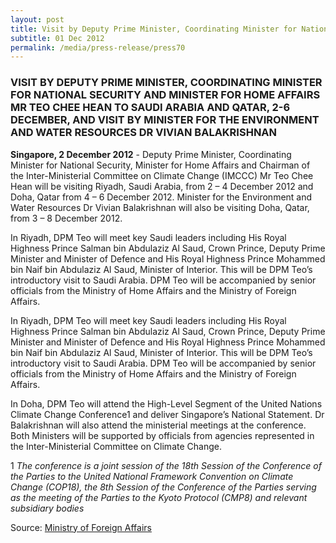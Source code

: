 ```yaml
---
layout: post
title: Visit by Deputy Prime Minister, Coordinating Minister for National Security and Minister for Home Affairs Mr Teo Chee Hean to Saudi Arabia and Qatar, 2-6 December, and Visit by Minister for the Environment and Water Resources Dr Vivian Balakrishnan
subtitle: 01 Dec 2012
permalink: /media/press-release/press70
---
```


### VISIT BY DEPUTY PRIME MINISTER, COORDINATING MINISTER FOR NATIONAL SECURITY AND MINISTER FOR HOME AFFAIRS MR TEO CHEE HEAN TO SAUDI ARABIA AND QATAR, 2-6 DECEMBER, AND VISIT BY MINISTER FOR THE ENVIRONMENT AND WATER RESOURCES DR VIVIAN BALAKRISHNAN

**Singapore, 2 December 2012** - Deputy Prime Minister, Coordinating Minister for National Security, Minister for Home Affairs and Chairman of the Inter-Ministerial Committee on Climate Change (IMCCC) Mr Teo Chee Hean will be visiting Riyadh, Saudi Arabia, from 2 – 4 December 2012 and Doha, Qatar from 4 – 6 December 2012. Minister for the Environment and Water Resources Dr Vivian Balakrishnan will also be visiting Doha, Qatar, from 3 – 8 December 2012.

In Riyadh, DPM Teo will meet key Saudi leaders including His Royal Highness Prince Salman bin Abdulaziz Al Saud, Crown Prince, Deputy Prime Minister and Minister of Defence and His Royal Highness Prince Mohammed bin Naif bin Abdulaziz Al Saud, Minister of Interior. This will be DPM Teo’s introductory visit to Saudi Arabia. DPM Teo will be accompanied by senior officials from the Ministry of Home Affairs and the Ministry of Foreign Affairs.

In Riyadh, DPM Teo will meet key Saudi leaders including His Royal Highness Prince Salman bin Abdulaziz Al Saud, Crown Prince, Deputy Prime Minister and Minister of Defence and His Royal Highness Prince Mohammed bin Naif bin Abdulaziz Al Saud, Minister of Interior. This will be DPM Teo’s introductory visit to Saudi Arabia. DPM Teo will be accompanied by senior officials from the Ministry of Home Affairs and the Ministry of Foreign Affairs.

In Doha, DPM Teo will attend the High-Level Segment of the United Nations Climate Change Conference1 and deliver Singapore’s National Statement. Dr Balakrishnan will also attend the ministerial meetings at the conference. Both Ministers will be supported by officials from agencies represented in the Inter-Ministerial Committee on Climate Change.

1 *The conference is a joint session of the 18th Session of the Conference of the Parties to the United National Framework Convention on Climate Change (COP18), the 8th Session of the Conference of the Parties serving as the meeting of the Parties to the Kyoto Protocol (CMP8) and relevant subsidiary bodies*

Source: [<a href="https://www.mfa.gov.sg/Newsroom/Press-Statements-Transcripts-and-Photos" target="_blank">Ministry of Foreign Affairs</a>](https://www.mfa.gov.sg/Newsroom/Press-Statements-Transcripts-and-Photos)